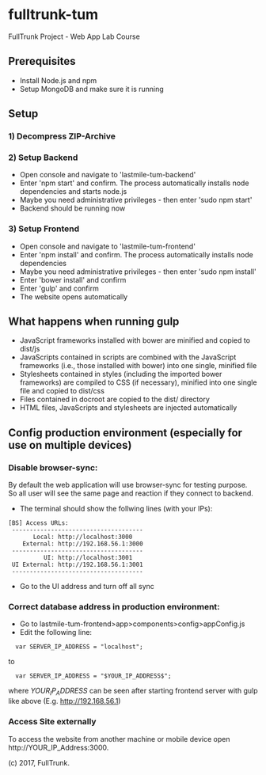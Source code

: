 # fulltrunk-tum
FullTrunk Project - Web App Lab Course

## Prerequisites
- Install Node.js and npm
- Setup MongoDB and make sure it is running

## Setup

### 1) Decompress ZIP-Archive

### 2) Setup Backend
- Open console and navigate to 'lastmile-tum-backend'
- Enter 'npm start' and confirm. The process automatically installs node dependencies and starts node.js
- Maybe you need administrative privileges - then enter 'sudo npm start'
- Backend should be running now

### 3) Setup Frontend
- Open console and navigate to 'lastmile-tum-frontend'
- Enter 'npm install' and confirm. The process automatically installs node dependencies
- Maybe you need administrative privileges - then enter 'sudo npm install'
- Enter 'bower install' and confirm
- Enter 'gulp' and confirm
- The website opens automatically

## What happens when running gulp
- JavaScript frameworks installed with bower are minified and copied to dist/js
- JavaScripts contained in scripts are combined with the JavaScript frameworks (i.e., those installed with bower) into one single, minified file
- Stylesheets contained in styles (including the imported bower frameworks) are compiled to CSS (if necessary), minified into one single file and copied to dist/css
- Files contained in docroot are copied to the dist/ directory
- HTML files, JavaScripts and stylesheets are injected automatically

## Config production environment (especially for use on multiple devices)

### Disable browser-sync:
By default the web application will use browser-sync for testing purpose.
So all user will see the same page and reaction if they connect to backend.

- The terminal should show the follwing lines (with your IPs):

```
[BS] Access URLs:
 -------------------------------------
       Local: http://localhost:3000
    External: http://192.168.56.1:3000
 -------------------------------------
          UI: http://localhost:3001
 UI External: http://192.168.56.1:3001
 -------------------------------------
```

- Go to the UI address and turn off all sync

### Correct database address in production environment:
- Go to lastmile-tum-frontend>app>components>config>appConfig.js
- Edit the following line:
```
  var SERVER_IP_ADDRESS = "localhost";
```
to
```
  var SERVER_IP_ADDRESS = "$YOUR_IP_ADDRESS$";
```
where $YOUR_IP_ADDRESS$ can be seen after starting frontend server with gulp like above (E.g. http://192.168.56.1)

### Access Site externally
To access the website from another machine or mobile device open http://YOUR_IP_Address:3000.

(c) 2017, FullTrunk.